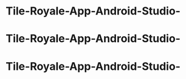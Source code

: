 # Tile-Royale-App-Android-Studio-
# Tile-Royale-App-Android-Studio-
# Tile-Royale-App-Android-Studio-

